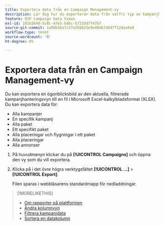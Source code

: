 ```yaml
---
title: Exportera data från en Campaign Management-vy
description: Lär dig hur du exporterar data från valfri typ av kampanjhanteringsvy till en kalkylbladsfil.
feature: DSP Campaign Data Views
exl-id: 181b2648-5c8c-47e5-b4bc-5733dd7f47b7
source-git-commit: 1a98b3ba7c37a768825e9e48db7d847f12daa9a0
workflow-type: tm+mt
source-wordcount: '0'
ht-degree: 0%

---
```


# Exportera data från en Campaign Management-vy

Du kan exportera en ögonblicksbild av den aktuella, filtrerade kampanjhanteringsvyn till en fil i Microsoft Excel-kalkylbladsformat (XLSX). Du kan exportera data för:

* Alla kampanjer
* En specifik kampanj
* Alla paket
* Ett specifikt paket
* Alla placeringar och flygningar i ett paket
* Alla placeringar
* Alla annonser

1. På huvudmenyn klickar du på **[!UICONTROL Campaigns]** och öppna den vy som du vill exportera.

1. Klicka på i det övre högra verktygsfältet  **[!UICONTROL ...]** > **[!UICONTROL Export]**.

   Filen sparas i webbläsarens standardmapp för nedladdningar.

>[!MORELIKETHIS]
>
>* [Om rapporter på plattformen](campaign-reports-about.md)
>* [Ändra kolumnvyn](column-view-change.md)
>* [Filtrera kampanjdata](campaign-data-filter.md)
>* [Sortera en datakolumn](campaign-data-sort.md)

